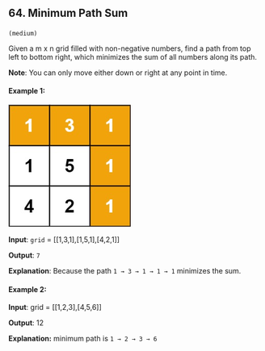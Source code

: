 ## 64. Minimum Path Sum
`(medium)`

Given a m x n grid filled with non-negative numbers, find a path from top left to bottom right, which minimizes the sum of all numbers along its path.

**Note**: You can only move either down or right at any point in time.

#### Example 1:

![min path image](minpath.jpg)

**Input**: `grid` =  [[1,3,1],[1,5,1],[4,2,1]]

**Output**: `7`

**Explanation**: Because the path `1 → 3 → 1 → 1 → 1` minimizes the sum.

#### Example 2:

**Input**: grid = [[1,2,3],[4,5,6]]

**Output**: 12

**Explanation:** minimum path is `1 → 2 → 3 → 6`

